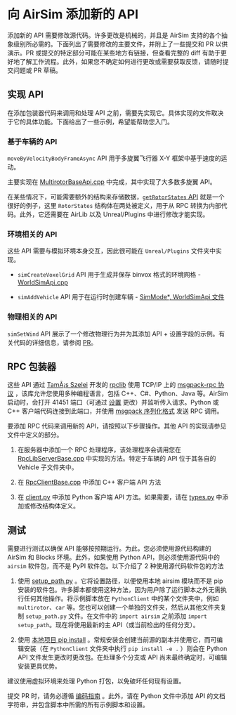 # 向 AirSim 添加新的 API

添加新的 API 需要修改源代码。许多更改是机械的，并且是 AirSim 支持的各个抽象级别所必需的。下面列出了需要修改的主要文件，并附上了一些提交和 PR 以供演示。PR 或提交的特定部分可能在某些地方有链接，但查看完整的 diff 有助于更好地了解工作流程。此外，如果您不确定如何进行更改或需要获取反馈，请随时提交问题或 PR 草稿。


## 实现 API

在添加包装器代码来调用和处理 API 之前，需要先实现它。具体实现的文件取决于它的具体功能。下面给出了一些示例，希望能帮助您入门。

### 基于车辆的 API

`moveByVelocityBodyFrameAsync` API 用于多旋翼飞行器 X-Y 框架中基于速度的运动。


主要实现在 [MultirotorBaseApi.cpp](https://github.com/microsoft/AirSim/pull/3169/files#diff-29ac01a05077b6e8e1f09221a113f779c952a80dc8823725eb451a9fc5d7de5f) 中完成，其中实现了大多数多旋翼 API。


在某些情况下，可能需要额外的结构来存储数据，[`getRotorStates` API](https://github.com/microsoft/AirSim/pull/3242) 就是一个很好的例子，这里 `RotorStates` 结构体在两处被定义，用于从 RPC 转换为内部代码。此外，它还需要在 AirLib 以及 Unreal/Plugins 中进行修改才能实现。




### 环境相关的 API

这些 API 需要与模拟环境本身交互，因此很可能在 `Unreal/Plugins` 文件夹中实现。


- `simCreateVoxelGrid` API 用于生成并保存 binvox 格式的环境网格 - [WorldSimApi.cpp](https://github.com/microsoft/AirSim/pull/3209/files#diff-89d4ec9b62486b1322e5ba2dd9936b13962f9ed113ec5e35a0678846889c7e2d) 

- `simAddVehicle` API 用于在运行时创建车辆 - [SimMode*, WorldSimApi 文件](https://github.com/microsoft/AirSim/pull/2390/files#diff-fcc0aa1fbc74a924fccd12589295aceeea59074c94256eccba7df3ce85d3a26c) 


### 物理相关的 API

`simSetWind` API 展示了一个修改物理行为并为其添加 API + 设置字段的示例。有关代码的详细信息，请参阅 [PR](https://github.com/microsoft/AirSim/pull/2867)。


## RPC 包装器

这些 API 通过 [TamÃ¡s Szelei](https://github.com/sztomi) 开发的 [rpclib](http://rpclib.net/) 使用 TCP/IP 上的 [msgpack-rpc 协议](https://github.com/msgpack-rpc/msgpack-rpc) ，该库允许您使用多种编程语言，包括 C++、C#、Python、Java 等。AirSim 启动时，会打开 41451 端口（可通过 [设置](settings.md) 更改）并监听传入请求。Python 或 C++ 客户端代码连接到此端口，并使用 [msgpack 序列化格式](https://msgpack.org) 发送 RPC 调用。


要添加 RPC 代码来调用新的 API，请按照以下步骤操作。其他 API 的实现请参见文件中定义的部分。


1. 在服务器中添加一个 RPC 处理程序，该处理程序会调用您在 [RpcLibServerBase.cpp](https://github.com/microsoft/AirSim/blob/main/AirLib/src/api/RpcLibServerBase.cpp) 中实现的方法。特定于车辆的 API 位于其各自的 Vehicle 子文件夹中。 

2. 在 [RpcClientBase.cpp](https://github.com/microsoft/AirSim/blob/main/AirLib/src/api/RpcLibClientBase.cpp) 中添加 C++ 客户端 API 方法

3. 在 [client.py](https://github.com/microsoft/AirSim/blob/main/PythonClient/airsim/client.py) 中添加 Python 客户端 API 方法。如果需要，请在 [types.py](https://github.com/microsoft/AirSim/blob/main/PythonClient/airsim/types.py) 中添加或修改结构体定义。 


## 测试

需要进行测试以确保 API 能够按预期运行。为此，您必须使用源代码构建的 AirSim 和 Blocks 环境。此外，如果使用 Python API，则必须使用源代码中的 `airsim` 软件包，而不是 PyPI 软件包。以下介绍了 2 种使用源代码软件包的方法

1. 使用 [setup_path.py](https://github.com/microsoft/AirSim/blob/main/PythonClient/multirotor/setup_path.py) 。它将设置路径，以便使用本地 airsim 模块而不是 pip 安装的软件包。许多脚本都使用这种方法，因为用户除了运行脚本之外无需执行任何其他操作。将示例脚本放在 `PythonClient` 中的某个文件夹中，例如 `multirotor`、`car` 等。您也可以创建一个单独的文件夹，然后从其他文件夹复制 `setup_path.py` 文件。在文件中的 `import airsim` 之前添加 `import setup_path`。现在将使用最新的主 API（或当前检出的任何分支）。 

2. 使用 [本地项目 pip install](https://pip.pypa.io/en/stable/cli/pip_install/#local-project-installs) 。常规安装会创建当前源的副本并使用它，而可编辑安装（在 `PythonClient` 文件夹中执行 `pip install -e .` ）则会在 Python API 文件发生更改时更改包。在处理多个分支或 API 尚未最终确定时，可编辑安装更具优势。

建议使用虚拟环境来处理 Python 打包，以免破坏任何现有设置。

提交 PR 时，请务必遵循 [编码指南](coding_guidelines.md) 。此外，请在 Python 文件中添加 API 的文档字符串，并包含脚本中所需的所有示例脚本和设置。

